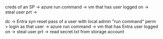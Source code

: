 creds of an SP -> azure run command -> vm that has user logged on -> steal user prt ->

dc -> Entra syn reset pass of a user with local admin "run command" perm > login as that user -> azure run command -> vm that has Entra user logged on -> steal user prt -> read secret.txt from storage account